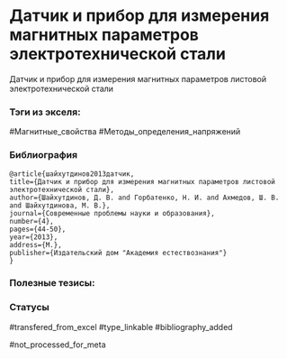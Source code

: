 # Датчик и прибор для измерения магнитных параметров электротехнической стали

Датчик и прибор для измерения магнитных параметров листовой электротехнической стали

### Тэги из экселя:
#Магнитные_свойства 
#Методы_определения_напряжений 

### Библиография
```
@article{шайхутдинов2013датчик,
title={Датчик и прибор для измерения магнитных параметров листовой электротехнической стали},
author={Шайхутдинов, Д. В. and Горбатенко, Н. И. and Ахмедов, Ш. В. and Шайхутдинова, М. В.},
journal={Современные проблемы науки и образования},
number={4},
pages={44-50},
year={2013},
address={М.},
publisher={Издательский дом "Академия естествознания"}
}
```

### Полезные тезисы:

### Статусы
#transfered_from_excel 
#type_linkable
#bibliography_added 

#not_processed_for_meta
